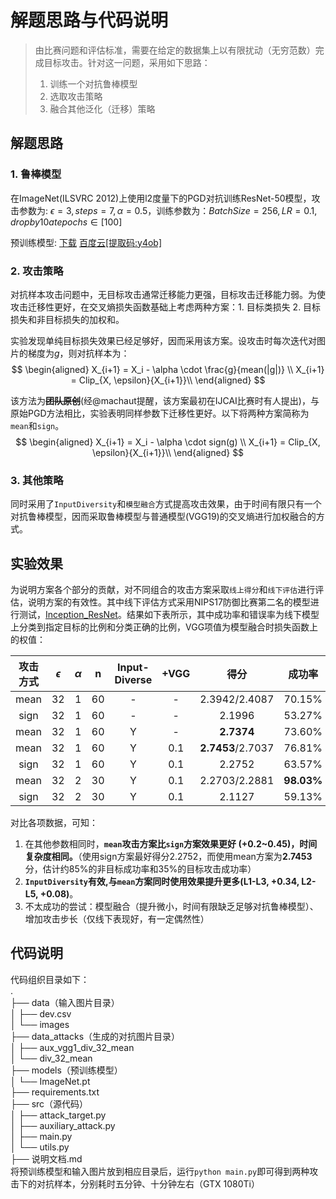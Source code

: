# 解题思路与代码说明

> 由比赛问题和评估标准，需要在给定的数据集上以有限扰动（无穷范数）完成目标攻击。针对这一问题，采用如下思路：
> 1. 训练一个对抗鲁棒模型  
> 2. 选取攻击策略 
> 3. 融合其他泛化（迁移）策略

## 解题思路

### 1. 鲁棒模型

在ImageNet(ILSVRC 2012)上使用l2度量下的PGD对抗训练ResNet-50模型，攻击参数为: $\epsilon=3, steps=7, \alpha=0.5$，训练参数为：$BatchSize=256, LR=0.1, drop by 10 at epochs \in [100]$

预训练模型: [下载](http://andrewilyas.com/ImageNet.pt) [百度云[提取码:y4ob]](https://pan.baidu.com/s/1TfB-IljEtvVSP8MQYQbgFg )

### **2. 攻击策略**

对抗样本攻击问题中，无目标攻击通常迁移能力更强，目标攻击迁移能力弱。为使攻击迁移性更好，在交叉熵损失函数基础上考虑两种方案：1. 目标类损失 2. 目标损失和非目标损失的加权和。

实验发现单纯目标损失效果已经足够好，因而采用该方案。设攻击时每次迭代对图片的梯度为$g$，则对抗样本为：
$$
\begin{aligned}
X_{i+1} = X_i - \alpha \cdot \frac{g}{mean(|g|)} \\
X_{i+1} = Clip_{X, \epsilon}{X_{i+1}}\\
\end{aligned}
$$

该方法为~~**团队原创**~~(经@machaut提醒，该方案最初在IJCAI比赛时有人提出)，与原始PGD方法相比，实验表明同样参数下迁移性更好。以下将两种方案简称为`mean`和`sign`。
$$
\begin{aligned}
X_{i+1} = X_i - \alpha \cdot sign(g) \\
X_{i+1} = Clip_{X, \epsilon}{X_{i+1}}\\
\end{aligned}
$$

### 3. 其他策略

同时采用了`InputDiversity`和`模型融合`方式提高攻击效果，由于时间有限只有一个对抗鲁棒模型，因而采取鲁棒模型与普通模型(VGG19)的交叉熵进行加权融合的方式。

## 实验效果

为说明方案各个部分的贡献，对不同组合的攻击方案采取`线上得分`和`线下评估`进行评估，说明方案的有效性。其中线下评估方式采用NIPS17防御比赛第二名的模型进行测试，[Inception_ResNet](https://github.com/cihangxie/NIPS2017_adv_challenge_defense)。结果如下表所示，其中成功率和错误率为线下模型上分类到指定目标的比例和分类正确的比例，VGG项值为模型融合时损失函数上的权值：

| 攻击方式 | $\epsilon$ | $\alpha$ |  n   | Input-Diverse | +VGG |        得分         |    成功率     |    正确率    |
| :--: | :--------: | :------: | :--: | :-----------: | :--: | :---------------: | :--------: | :-------: |
| mean |     32     |    1     |  60  |       -       |  -   |   2.3942/2.4087   |   70.15%   |   6.91%   |
| sign |     32     |    1     |  60  |       -       |  -   |      2.1996       |   53.27%   |  16.20%   |
| mean |     32     |    1     |  60  |       Y       |  -   |    **2.7374**     |   73.60%   |   9.7%    |
| mean |     32     |    1     |  60  |       Y       | 0.1  | **2.7453**/2.7037 |   76.81%   |   8.47%   |
| sign |     32     |    1     |  60  |       Y       | 0.1  |      2.2752       |   63.57%   |  13.82%   |
| mean |     32     |    2     |  30  |       Y       | 0.1  |   2.2703/2.2881   | **98.03%** | **0.16%** |
| sign |     32     |    2     |  30  |       Y       | 0.1  |      2.1127       |   59.13%   |  13.49%   |

对比各项数据，可知：  
1. 在其他参数相同时，**`mean`攻击方案比`sign`方案效果更好 (+0.2~0.45)，时间复杂度相同。**（使用sign方案最好得分2.2752，而使用mean方案为**2.7453**分，估计约85%的非目标成功率和35%的目标攻击成功率）
2. **`InputDiversity`有效,与`mean`方案同时使用效果提升更多(L1-L3, +0.34, L2-L5, +0.08)**。
3. 不太成功的尝试：模型融合（提升微小，时间有限缺乏足够对抗鲁棒模型）、增加攻击步长（仅线下表现好，有一定偶然性）

## 代码说明
代码组织目录如下：  
.  
├── data（输入图片目录）  
│   ├── dev.csv  
│   └── images  
├── data_attacks（生成的对抗图片目录）  
│   ├── aux_vgg1_div_32_mean  
│   └── div_32_mean  
├── models（预训练模型）  
│   └── ImageNet.pt  
├── requirements.txt  
├── src（源代码）  
│   ├── attack_target.py  
│   ├── auxiliary_attack.py  
│   ├── main.py  
│   └── utils.py  
├── 说明文档.md  
将预训练模型和输入图片放到相应目录后，运行`python main.py`即可得到两种攻击下的对抗样本，分别耗时五分钟、十分钟左右（GTX 1080Ti）


